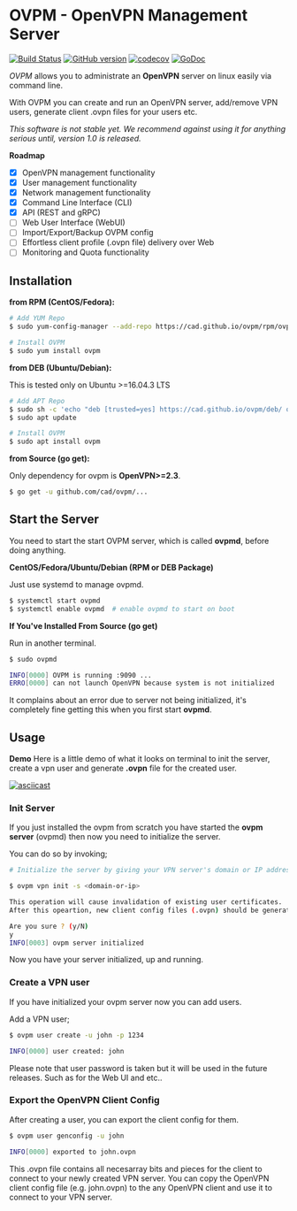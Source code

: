 # OVPM - OpenVPN Management Server

[![Build Status](https://travis-ci.org/cad/ovpm.svg?branch=master)](https://travis-ci.org/cad/ovpm)
[![GitHub version](https://badge.fury.io/gh/cad%2Fovpm.svg)](https://badge.fury.io/gh/cad%2Fovpm)
[![codecov](https://codecov.io/gh/cad/ovpm/branch/master/graph/badge.svg)](https://codecov.io/gh/cad/ovpm)
[![GoDoc](https://godoc.org/github.com/cad/ovpm?status.svg)](https://godoc.org/github.com/cad/ovpm)

*OVPM* allows you to administrate an **OpenVPN** server on linux easily via command line. 

With OVPM you can create and run an OpenVPN server, add/remove VPN users, generate client .ovpn files for your users etc. 

*This software is not stable yet. We recommend against using it for anything serious until, version 1.0 is released.*

**Roadmap**

- [x] OpenVPN management functionality
- [x] User management functionality
- [x] Network management functionality
- [x] Command Line Interface (CLI)
- [x] API (REST and gRPC)
- [ ] Web User Interface (WebUI)
- [ ] Import/Export/Backup OVPM config
- [ ] Effortless client profile (.ovpn file) delivery over Web
- [ ] Monitoring and Quota functionality
 
## Installation
**from RPM (CentOS/Fedora):**

```bash
# Add YUM Repo
$ sudo yum-config-manager --add-repo https://cad.github.io/ovpm/rpm/ovpm.repo

# Install OVPM
$ sudo yum install ovpm
```

**from DEB (Ubuntu/Debian):**

This is tested only on Ubuntu >=16.04.3 LTS

```bash
# Add APT Repo
$ sudo sh -c 'echo "deb [trusted=yes] https://cad.github.io/ovpm/deb/ ovpm main" >> /etc/apt/sources.list'
$ sudo apt update

# Install OVPM
$ sudo apt install ovpm
```

**from Source (go get):**

Only dependency for ovpm is **OpenVPN>=2.3**.

```bash
$ go get -u github.com/cad/ovpm/...
```

## Start the Server
You need to start the start OVPM server, which is called **ovpmd**, before doing anything.

**CentOS/Fedora/Ubuntu/Debian (RPM or DEB Package)**

Just use systemd to manage ovpmd.

```bash
$ systemctl start ovpmd
$ systemctl enable ovpmd  # enable ovpmd to start on boot
```

**If You've Installed From Source (go get)**

Run in another terminal.

```bash
$ sudo ovpmd

INFO[0000] OVPM is running :9090 ...                    
ERRO[0000] can not launch OpenVPN because system is not initialized 
```

It complains about an error due to server not being initialized, it's completely fine getting this when you first start **ovpmd**.


## Usage

**Demo**
Here is a little demo of what it looks on terminal to init the server,  create a vpn user and generate **.ovpn** file for the created user.

[![asciicast](https://asciinema.org/a/136016.png)](https://asciinema.org/a/136016)


### Init Server
If you just installed the ovpm from scratch you have started the **ovpm server** (ovpmd) then now you need to initialize the server.

You can do so by invoking;

```bash
# Initialize the server by giving your VPN server's domain or IP address to ovpm.

$ ovpm vpn init -s <domain-or-ip>  

This operation will cause invalidation of existing user certificates.
After this opeartion, new client config files (.ovpn) should be generated for each existing user.

Are you sure ? (y/N)
y
INFO[0003] ovpm server initialized 
```

Now you have your server initialized, up and running.

### Create a VPN user
If you have initialized your ovpm server now you can add users.

Add a VPN user;

```bash
$ ovpm user create -u john -p 1234            

INFO[0000] user created: john  
```

Please note that user password is taken but it will be used in the future releases. Such as for the Web UI and etc..


### Export the OpenVPN Client Config
After creating a user, you can export the client config for them.

```bash
$ ovpm user genconfig -u john

INFO[0000] exported to john.ovpn
```

This .ovpn file contains all necesarray bits and pieces for the client to connect to your newly created VPN server.
You can copy the OpenVPN client config file (e.g. john.ovpn) to the any OpenVPN client and use it to connect to your VPN server.
